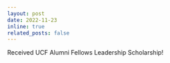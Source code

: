 ```yaml
---
layout: post
date: 2022-11-23
inline: true
related_posts: false
---
```


Received UCF Alumni Fellows Leadership Scholarship!
<!-- :smile: -->